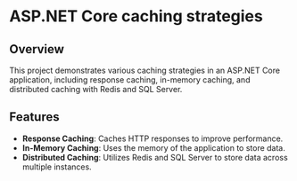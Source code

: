 # ASP.NET Core caching strategies

## Overview

This project demonstrates various caching strategies in an ASP.NET Core application, including response caching, in-memory caching, and distributed caching with Redis and SQL Server.

## Features

- **Response Caching**: Caches HTTP responses to improve performance.
- **In-Memory Caching**: Uses the memory of the application to store data.
- **Distributed Caching**: Utilizes Redis and SQL Server to store data across multiple instances.
